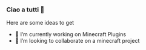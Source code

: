 ### Ciao a tutti 👋

Here are some ideas to get

- 🔭 I’m currently working on Minecraft Plugins
- 👯 I’m looking to collaborate on a minecraft project

